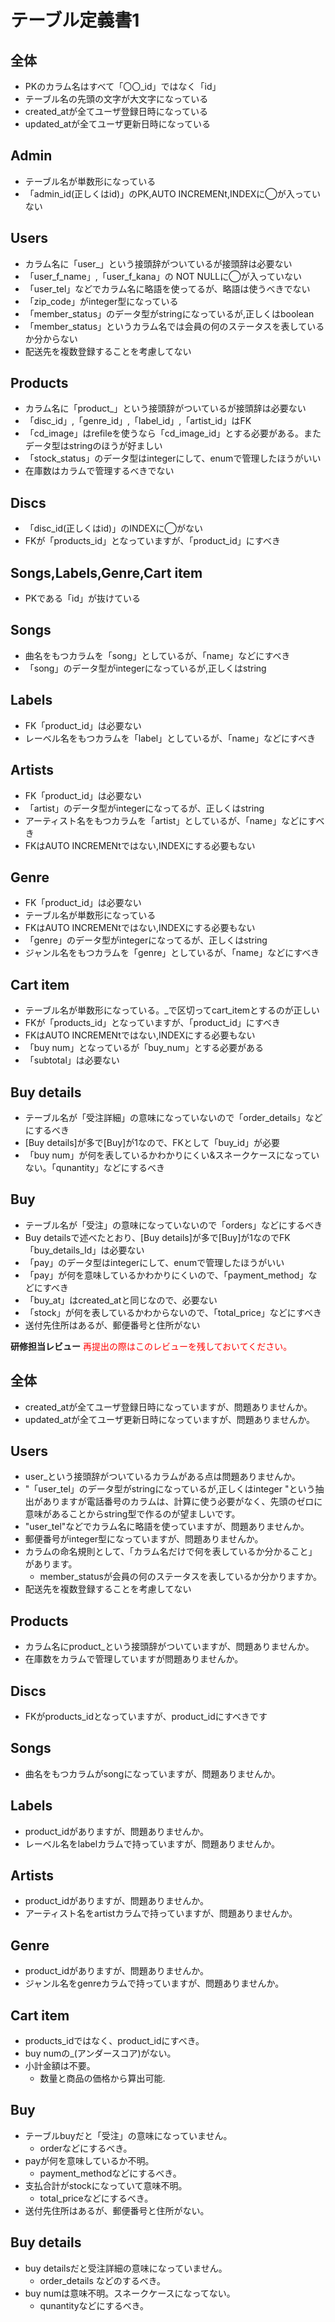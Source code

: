 # テーブル定義書1
## 全体
- PKのカラム名はすべて「〇〇_id」ではなく「id」
- テーブル名の先頭の文字が大文字になっている
- created_atが全てユーザ登録日時になっている
- updated_atが全てユーザ更新日時になっている

## Admin
- テーブル名が単数形になっている
- 「admin_id(正しくはid)」のPK,AUTO INCREMENt,INDEXに◯が入っていない

## Users
- カラム名に「user_」という接頭辞がついているが接頭辞は必要ない
- 「user_f_name」,「user_f_kana」の NOT NULLに◯が入っていない
- 「user_tel」などでカラム名に略語を使ってるが、略語は使うべきでない
- 「zip_code」がinteger型になっている
- 「member_status」のデータ型がstringになっているが,正しくはboolean
- 「member_status」というカラム名では会員の何のステータスを表しているか分からない
- 配送先を複数登録することを考慮してない

## Products
- カラム名に「product_」という接頭辞がついているが接頭辞は必要ない
- 「disc_id」,「genre_id」,「label_id」,「artist_id」はFK
- 「cd_image」はrefileを使うなら「cd_image_id」とする必要がある。またデータ型はstringのほうが好ましい
- 「stock_status」のデータ型はintegerにして、enumで管理したほうがいい
- 在庫数はカラムで管理するべきでない

## Discs
- 「disc_id(正しくはid)」のINDEXに◯がない
- FKが「products_id」となっていますが、「product_id」にすべき

## Songs,Labels,Genre,Cart item
- PKである「id」が抜けている

## Songs
- 曲名をもつカラムを「song」としているが、「name」などにすべき
- 「song」のデータ型がintegerになっているが,正しくはstring

## Labels
- FK「product_id」は必要ない
- レーベル名をもつカラムを「label」としているが、「name」などにすべき

## Artists
- FK「product_id」は必要ない
- 「artist」のデータ型がintegerになってるが、正しくはstring
- アーティスト名をもつカラムを「artist」としているが、「name」などにすべき
- FKはAUTO INCREMENtではない,INDEXにする必要もない

## Genre
- FK「product_id」は必要ない
- テーブル名が単数形になっている
- FKはAUTO INCREMENtではない,INDEXにする必要もない
- 「genre」のデータ型がintegerになってるが、正しくはstring
- ジャンル名をもつカラムを「genre」としているが、「name」などにすべき

## Cart item
- テーブル名が単数形になっている。_で区切ってcart_itemとするのが正しい
- FKが「products_id」となっていますが、「product_id」にすべき
- FKはAUTO INCREMENtではない,INDEXにする必要もない
- 「buy num」となっているが「buy_num」とする必要がある
- 「subtotal」は必要ない

## Buy details
- テーブル名が「受注詳細」の意味になっていないので「order_details」などにするべき
- [Buy details]が多で[Buy]が1なので、FKとして「buy_id」が必要
- 「buy num」が何を表しているかわかりにくい&スネークケースになっていない。「qunantity」などにするべき

## Buy
- テーブル名が「受注」の意味になっていないので「orders」などにするべき
- Buy detailsで述べたとおり、[Buy details]が多で[Buy]が1なのでFK「buy_details_Id」は必要ない
- 「pay」のデータ型はintegerにして、enumで管理したほうがいい
- 「pay」が何を意味しているかわかりにくいので、「payment_method」などにすべき
- 「buy_at」はcreated_atと同じなので、必要ない
- 「stock」が何を表しているかわからないので、「total_price」などにすべき
- 送付先住所はあるが、郵便番号と住所がない

**研修担当レビュー**
<font color="Red">再提出の際はこのレビューを残しておいてください。</font>

## 全体
- created_atが全てユーザ登録日時になっていますが、問題ありませんか。
- updated_atが全てユーザ更新日時になっていますが、問題ありませんか。
## Users
- user_という接頭辞がついているカラムがある点は問題ありませんか。
- "「user_tel」のデータ型がstringになっているが,正しくはinteger "という抽出がありますが電話番号のカラムは、計算に使う必要がなく、先頭のゼロに意味があることからstring型で作るのが望ましいです。
- "user_tel"などでカラム名に略語を使っていますが、問題ありませんか。
- 郵便番号がinteger型になっていますが、問題ありませんか。
- カラムの命名規則として、「カラム名だけで何を表しているか分かること」があります。
	- member_statusが会員の何のステータスを表しているか分かりますか。
- 配送先を複数登録することを考慮してない

## Products
- カラム名にproduct_という接頭辞がついていますが、問題ありませんか。
- 在庫数をカラムで管理していますが問題ありませんか。

## Discs
- FKがproducts_idとなっていますが、product_idにすべきです

## Songs
- 曲名をもつカラムがsongになっていますが、問題ありませんか。

## Labels
- product_idがありますが、問題ありませんか。
- レーベル名をlabelカラムで持っていますが、問題ありませんか。

## Artists
- product_idがありますが、問題ありませんか。
- アーティスト名をartistカラムで持っていますが、問題ありませんか。

## Genre
- product_idがありますが、問題ありませんか。
- ジャンル名をgenreカラムで持っていますが、問題ありませんか。

## Cart item
- products_idではなく、product_idにすべき。
- buy numの_(アンダースコア)がない。
- 小計金額は不要。
	- 数量と商品の価格から算出可能.
## Buy
- テーブルbuyだと「受注」の意味になっていません。
	- orderなどにするべき。
- payが何を意味しているか不明。
	- payment_methodなどにするべき。
- 支払合計がstockになっていて意味不明。
	- total_priceなどにするべき。
- 送付先住所はあるが、郵便番号と住所がない。
## Buy details
- buy detailsだと受注詳細の意味になっていません。
	- order_details などのするべき。
- buy numは意味不明。スネークケースになってない。
	- qunantityなどにするべき。
